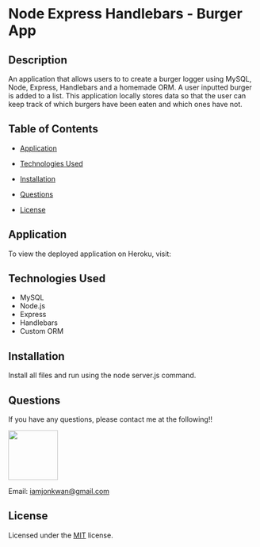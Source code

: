 # Node Express Handlebars - Burger App

## Description

An application that allows users to to create a burger logger using MySQL, Node, Express, Handlebars and a homemade ORM. A user inputted burger is added to a list. This application locally stores data so that the user can keep track of which burgers have been eaten and which ones have not.

## Table of Contents

- [Application](#application)

- [Technologies Used](#technologies-used)

- [Installation](#installation)
- [Questions](#questions)
- [License](#license)

## Application

To view the deployed application on Heroku, visit:

## Technologies Used

- MySQL
- Node.js
- Express
- Handlebars
- Custom ORM

## Installation

Install all files and run using the node server.js command.

## Questions

If you have any questions, please contact me at the following!!

 <img src="https://avatars3.githubusercontent.com/u/24719363?s=460&u=c25eaef99d167bfb57daed7d70d12667d356f0f7&v=4" width="100">
  
 Email: iamjonkwan@gmail.com

## License

Licensed under the [MIT](https://github.com/microsoft/vscode/blob/master/LICENSE.txt) license.
